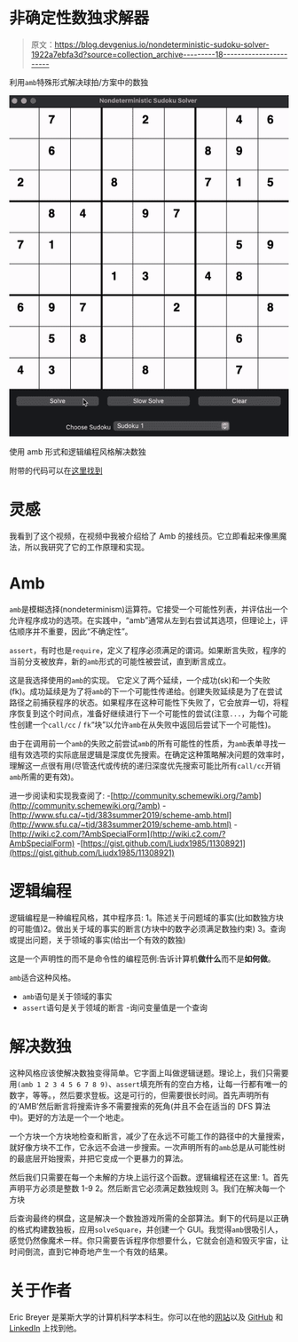 # 非确定性数独求解器

> 原文：<https://blog.devgenius.io/nondeterministic-sudoku-solver-1922a7ebfa3d?source=collection_archive---------18----------------------->

利用`amb`特殊形式解决球拍/方案中的数独

![](img/a4b43d49e7e4f99f32401e14867cdfed.png)

使用 amb 形式和逻辑编程风格解决数独

附带的代码可以在[这里找到](https://github.com/ericbreyer/NondeterministicSudoku)

# 灵感

我看到了这个视频，在视频中我被介绍给了 Amb 的接线员。它立即看起来像黑魔法，所以我研究了它的工作原理和实现。

# Amb

`amb`是模糊选择(nondeterminism)运算符。它接受一个可能性列表，并评估出一个允许程序成功的选项。在实践中，“amb”通常从左到右尝试其选项，但理论上，评估顺序并不重要，因此“不确定性”。

`assert`，有时也是`require`，定义了程序必须满足的谓词。如果断言失败，程序的当前分支被放弃，新的`amb`形式的可能性被尝试，直到断言成立。

这是我选择使用的`amb`的实现。
它定义了两个延续，一个成功(sk)和一个失败(fk)。成功延续是为了将`amb`的下一个可能性传递给。创建失败延续是为了在尝试路径之前捕获程序的状态。如果程序在这种可能性下失败了，它会放弃一切，将程序恢复到这个时间点，准备好继续进行下一个可能性的尝试(注意`...`，为每个可能性创建一个`call/cc` / `fk`“块”以允许`amb`在从失败中返回后尝试下一个可能性)。

由于在调用前一个`amb`的失败之前尝试`amb`的所有可能性的性质，为`amb`表单寻找一组有效选项的实际底层逻辑是深度优先搜索。在确定这种策略解决问题的效率时，理解这一点很有用(尽管迭代或传统的递归深度优先搜索可能比所有`call/cc`开销`amb`所需的更有效)。

进一步阅读和实现我查阅了:
-[http://community.schemewiki.org/?amb](http://community.schemewiki.org/?amb)
-[http://www.sfu.ca/~tjd/383summer2019/scheme-amb.html](http://www.sfu.ca/~tjd/383summer2019/scheme-amb.html)
-[http://wiki.c2.com/?AmbSpecialForm](http://wiki.c2.com/?AmbSpecialForm)
-[https://gist.github.com/Liudx1985/11308921](https://gist.github.com/Liudx1985/11308921)

# 逻辑编程

逻辑编程是一种编程风格，其中程序员:
1。陈述关于问题域的事实(比如数独方块的可能值)2。做出关于域的事实的断言(方块中的数字必须满足数独约束)
3。查询或提出问题，关于领域的事实(给出一个有效的数独)

这是一个声明性的而不是命令性的编程范例:告诉计算机**做什么**而不是**如何做**。

`amb`适合这种风格。
- `amb`语句是关于领域的事实
- `assert`语句是关于领域的断言
-询问变量值是一个查询

# 解决数独

这种风格应该使解决数独变得简单。它字面上叫做逻辑谜题。理论上，我们只需要用`(amb 1 2 3 4 5 6 7 8 9)`、`assert`填充所有的空白方格，让每一行都有唯一的数字，等等。，然后要求登板。这是可行的，但需要很长时间。首先声明所有的‘AMB’然后断言将搜索许多不需要搜索的死角(并且不会在适当的 DFS 算法中)。更好的方法是一个一个地走。

一个方块一个方块地检查和断言，减少了在永远不可能工作的路径中的大量搜索，就好像方块不工作，它永远不会进一步搜索。一次声明所有的`amb`总是从可能性树的最底层开始搜索，并把它变成一个更暴力的算法。

然后我们只需要在每一个未解的方块上运行这个函数。逻辑编程还在这里:
1。首先声明平方必须是整数 1-9
2。然后断言它必须满足数独规则
3。我们在解决每一个方块

后查询最终的棋盘，这是解决一个数独游戏所需的全部算法。剩下的代码是以正确的格式构建数独板，应用`solveSquare`，并创建一个 GUI。我觉得`amb`很吸引人，感觉仍然像魔术一样。你只需要告诉程序你想要什么，它就会创造和毁灭宇宙，让时间倒流，直到它神奇地产生一个有效的结果。

# 关于作者

Eric Breyer 是莱斯大学的计算机科学本科生。你可以在他的[网站](http://www.ericbreyer.com/)以及 [GitHub](https://github.com/ericbreyer) 和 [LinkedIn](https://www.linkedin.com/in/eric-breyer/) 上找到他。